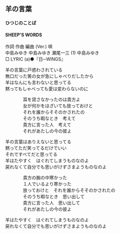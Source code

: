 ## 羊の言葉
#### ひつじのことば
#### SHEEP'S WORDS


作詞  作曲  編曲 (Ver.)   唄   
中島みゆき   中島みゆき   瀬尾一三 (1)   中島みゆき   
□ LYRIC (a)●『日─WINGS』   
   
羊の言葉に戸惑わされている   
無口だった筈の女が急にしゃべりだしたから   
羊はなんにも言わないと思ってる   
黙ってもしゃべっても愛は変わらないのに   
   
　　　　耳を貸さなかったのは貴方よ   
　　　　女が何かをほざいても放っておけと   
　　　　それを誰からそそのかされたの   
　　　　そのうち暇なとき　考えて   
　　　　貴方に言った人　考えて   
　　　　それがあたしの今の彼よ   
   
羊の言葉はありえないと思ってる   
黙ってただ笑ってるだけでいい   
それですべてだと思ってる   
羊はたやすく　はぐれてしまうものなのよ   
戻れなくて自分でも思いがけずさまようものなのよ   
   
　　　　貴方の腕の中寒かった   
　　　　１人でいるより寒かった   
　　　　放っておけと　それを誰からそそのかされたの   
　　　　そのうち暇なとき　思い出して   
　　　　貴方に言った人　思い出して   
　　　　それがあたしの今の彼よ   
   
羊はたやすく　はぐれてしまうものなのよ   
戻れなくて自分でも思いがけずさまようものなのよ   